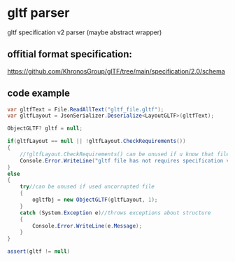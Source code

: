 # gltf parser
gltf specification v2 parser (maybe abstract wrapper)

## offitial format specification:
https://github.com/KhronosGroup/glTF/tree/main/specification/2.0/schema


## code example

```c#
var gltfText = File.ReadAllText("gltf_file.gltf");
var gltfLayout = JsonSerializer.Deserialize<LayoutGLTF>(gltfText);

ObjectGLTF? gltf = null;

if(gltfLayout == null || !gltfLayout.CheckRequirements())
{
    //!gltfLayout.CheckRequirements() can be unused if u know that file is not corruped
    Console.Error.WriteLine("gltf file has not requires specification v2.0")
}
else
{
    try//can be unused if used uncorrupted file
    {
        ogltfbj = new ObjectGLTF(gltfLayout, 1);
    }
    catch (System.Exception e)//throws exceptions about structure
    {
        Console.Error.WriteLine(e.Message);
    }
}

assert(gltf != null)
```